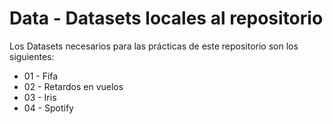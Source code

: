 # Data - Datasets locales al repositorio

Los Datasets necesarios para las prácticas de este repositorio son los siguientes:

* 01 - Fifa
* 02 - Retardos en vuelos
* 03 - Iris
* 04 - Spotify
